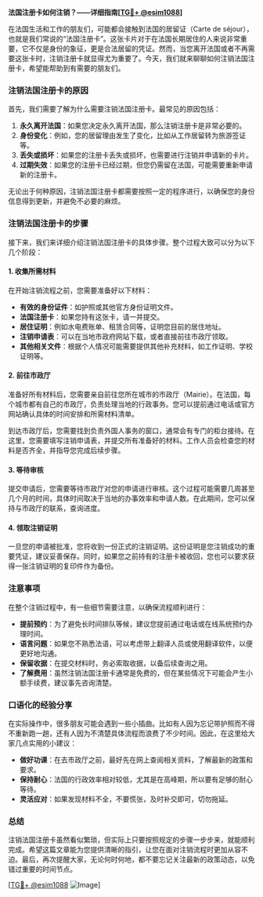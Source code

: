 **法国注册卡如何注销？——详细指南[[TG💪+ @esim1088](https://t.me/s/esim1088)]**

在法国生活和工作的朋友们，可能都会接触到法国的居留证（Carte de séjour），也就是我们常说的“法国注册卡”。这张卡片对于在法国长期居住的人来说非常重要，它不仅是身份的象征，更是合法居留的凭证。然而，当您离开法国或者不再需要这张卡时，注销注册卡就显得尤为重要了。今天，我们就来聊聊如何注销法国注册卡，希望能帮助到有需要的朋友们。

### 注销法国注册卡的原因

首先，我们需要了解为什么需要注销法国注册卡。最常见的原因包括：

1. **永久离开法国**：如果您决定永久离开法国，那么注销注册卡是非常必要的。
2. **身份变化**：例如，您的居留理由发生了变化，比如从工作居留转为旅游签证等。
3. **丢失或损坏**：如果您的注册卡丢失或损坏，也需要进行注销并申请新的卡片。
4. **过期失效**：如果您的注册卡已经过期，但您仍需留在法国，可能需要重新申请新的注册卡。

无论出于何种原因，注销法国注册卡都需要按照一定的程序进行，以确保您的身份信息得到更新，并避免不必要的麻烦。

### 注销法国注册卡的步骤

接下来，我们来详细介绍注销法国注册卡的具体步骤。整个过程大致可以分为以下几个阶段：

#### 1. 收集所需材料

在开始注销流程之前，您需要准备好以下材料：

- **有效的身份证件**：如护照或其他官方身份证明文件。
- **法国注册卡**：如果您持有这张卡，请一并提交。
- **居住证明**：例如水电费账单、租赁合同等，证明您目前的居住地址。
- **注销申请表**：可以在当地市政府网站下载，或者直接前往市政厅领取。
- **其他相关文件**：根据个人情况可能需要提供其他补充材料，如工作证明、学校证明等。

#### 2. 前往市政厅

准备好所有材料后，您需要亲自前往您所在城市的市政厅（Mairie）。在法国，每个城市都有自己的市政厅，负责处理当地的行政事务。您可以提前通过电话或官方网站确认具体的时间安排和所需材料清单。

到达市政厅后，您需要找到负责外国人事务的窗口，通常会有专门的柜台接待。在这里，您需要填写注销申请表，并提交所有准备好的材料。工作人员会检查您的材料是否齐全，并指导您完成后续步骤。

#### 3. 等待审核

提交申请后，您需要等待市政厅对您的申请进行审核。这个过程可能需要几周甚至几个月的时间，具体时间取决于当地的办事效率和申请人数。在此期间，您可以保持与市政厅的联系，查询进度。

#### 4. 领取注销证明

一旦您的申请被批准，您将收到一份正式的注销证明。这份证明是您注销成功的重要凭证，建议妥善保存。同时，如果您之前持有的注册卡被收回，您也可以要求获得一张注销证明的复印件作为备份。

### 注意事项

在整个注销过程中，有一些细节需要注意，以确保流程顺利进行：

- **提前预约**：为了避免长时间排队等候，建议您提前通过电话或在线系统预约办理时间。
- **语言问题**：如果您不熟悉法语，可以考虑带上翻译人员或使用翻译软件，以便更好地沟通。
- **保留收据**：在提交材料时，务必索取收据，以备后续查询之用。
- **了解费用**：虽然注销法国注册卡通常是免费的，但在某些情况下可能会产生小额手续费，建议事先咨询清楚。

### 口语化的经验分享

在实际操作中，很多朋友可能会遇到一些小插曲。比如有人因为忘记带护照而不得不重新跑一趟，还有人因为不清楚具体流程而浪费了不少时间。因此，在这里给大家几点实用的小建议：

- **做好功课**：在去市政厅之前，最好先在网上查阅相关资料，了解最新的政策和要求。
- **保持耐心**：法国的行政效率相对较低，尤其是在高峰期，所以要有足够的耐心等待。
- **灵活应对**：如果发现材料不全，不要慌张，及时补交即可，切勿拖延。

### 总结

注销法国注册卡虽然看似繁琐，但实际上只要按照规定的步骤一步步来，就能顺利完成。希望这篇文章能为您提供清晰的指引，让您在面对注销流程时更加从容不迫。最后，再次提醒大家，无论何时何地，都不要忘记关注最新的政策动态，以免错过重要的时间节点。

[[TG💪+ @esim1088](https://t.me/s/esim1088) ![Image](https://i.postimg.cc/4NQfJmqS/Snipaste-2025-05-13-00-14-12.png)]
